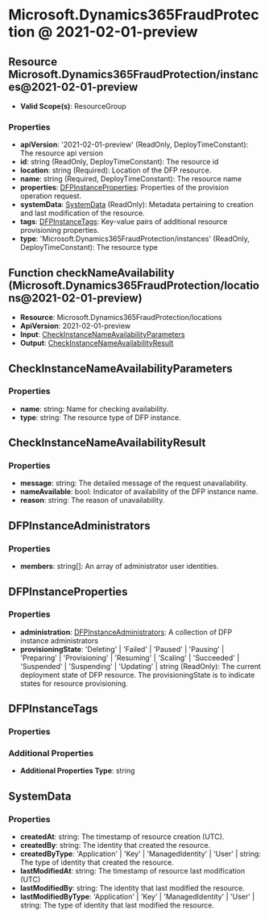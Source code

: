 # Microsoft.Dynamics365FraudProtection @ 2021-02-01-preview

## Resource Microsoft.Dynamics365FraudProtection/instances@2021-02-01-preview
* **Valid Scope(s)**: ResourceGroup
### Properties
* **apiVersion**: '2021-02-01-preview' (ReadOnly, DeployTimeConstant): The resource api version
* **id**: string (ReadOnly, DeployTimeConstant): The resource id
* **location**: string (Required): Location of the DFP resource.
* **name**: string (Required, DeployTimeConstant): The resource name
* **properties**: [DFPInstanceProperties](#dfpinstanceproperties): Properties of the provision operation request.
* **systemData**: [SystemData](#systemdata) (ReadOnly): Metadata pertaining to creation and last modification of the resource.
* **tags**: [DFPInstanceTags](#dfpinstancetags): Key-value pairs of additional resource provisioning properties.
* **type**: 'Microsoft.Dynamics365FraudProtection/instances' (ReadOnly, DeployTimeConstant): The resource type

## Function checkNameAvailability (Microsoft.Dynamics365FraudProtection/locations@2021-02-01-preview)
* **Resource**: Microsoft.Dynamics365FraudProtection/locations
* **ApiVersion**: 2021-02-01-preview
* **Input**: [CheckInstanceNameAvailabilityParameters](#checkinstancenameavailabilityparameters)
* **Output**: [CheckInstanceNameAvailabilityResult](#checkinstancenameavailabilityresult)

## CheckInstanceNameAvailabilityParameters
### Properties
* **name**: string: Name for checking availability.
* **type**: string: The resource type of DFP instance.

## CheckInstanceNameAvailabilityResult
### Properties
* **message**: string: The detailed message of the request unavailability.
* **nameAvailable**: bool: Indicator of availability of the DFP instance name.
* **reason**: string: The reason of unavailability.

## DFPInstanceAdministrators
### Properties
* **members**: string[]: An array of administrator user identities.

## DFPInstanceProperties
### Properties
* **administration**: [DFPInstanceAdministrators](#dfpinstanceadministrators): A collection of DFP instance administrators
* **provisioningState**: 'Deleting' | 'Failed' | 'Paused' | 'Pausing' | 'Preparing' | 'Provisioning' | 'Resuming' | 'Scaling' | 'Succeeded' | 'Suspended' | 'Suspending' | 'Updating' | string (ReadOnly): The current deployment state of DFP resource. The provisioningState is to indicate states for resource provisioning.

## DFPInstanceTags
### Properties
### Additional Properties
* **Additional Properties Type**: string

## SystemData
### Properties
* **createdAt**: string: The timestamp of resource creation (UTC).
* **createdBy**: string: The identity that created the resource.
* **createdByType**: 'Application' | 'Key' | 'ManagedIdentity' | 'User' | string: The type of identity that created the resource.
* **lastModifiedAt**: string: The timestamp of resource last modification (UTC)
* **lastModifiedBy**: string: The identity that last modified the resource.
* **lastModifiedByType**: 'Application' | 'Key' | 'ManagedIdentity' | 'User' | string: The type of identity that last modified the resource.

